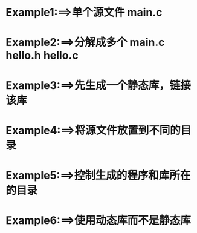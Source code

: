 # Example1:==>单个源文件 main.c

# Example2:==>分解成多个 main.c hello.h hello.c

# Example3:==>先生成一个静态库，链接该库

# Example4:==>将源文件放置到不同的目录

# Example5:==>控制生成的程序和库所在的目录

# Example6:==>使用动态库而不是静态库